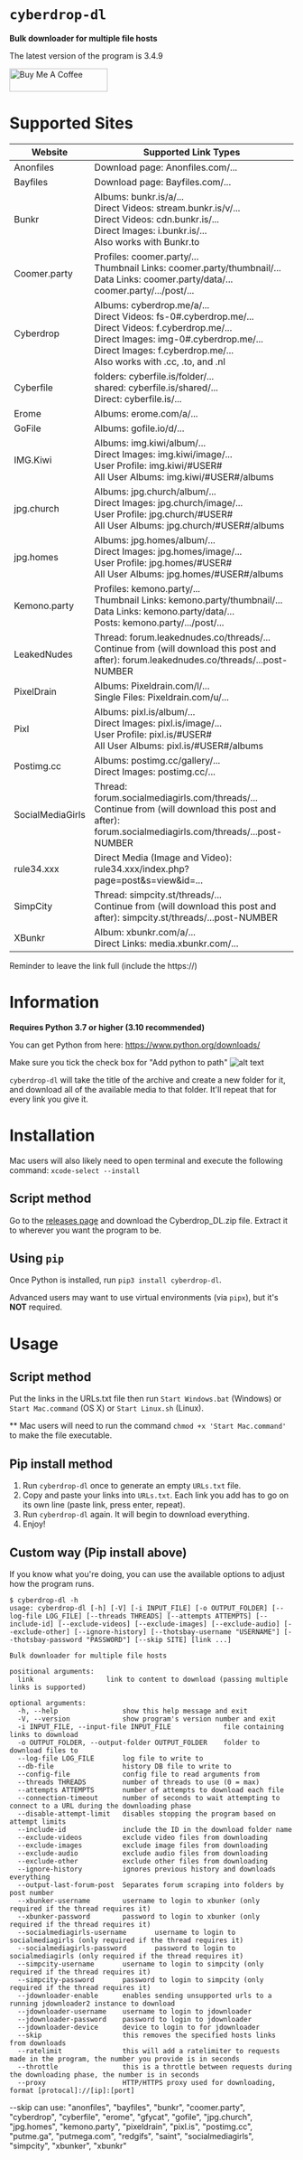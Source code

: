 # `cyberdrop-dl`
**Bulk downloader for multiple file hosts** 

The latest version of the program is 3.4.9

<a href="https://www.buymeacoffee.com/juleswinnft" target="_blank"><img src="https://cdn.buymeacoffee.com/buttons/default-orange.png" alt="Buy Me A Coffee" height="41" width="174"></a>


# Supported Sites

| Website          | Supported Link Types                                                                                                                                                                                                                   |
|------------------|----------------------------------------------------------------------------------------------------------------------------------------------------------------------------------------------------------------------------------------|
| Anonfiles        | Download page: Anonfiles.com/...                                                                                                                                                                                                       |
| Bayfiles         | Download page: Bayfiles.com/...                                                                                                                                                                                                        |
| Bunkr            | Albums: bunkr.is/a/... <br> Direct Videos: stream.bunkr.is/v/... <br> Direct Videos: cdn.bunkr.is/... <br> Direct Images: i.bunkr.is/... <br> Also works with Bunkr.to                                                                 |
| Coomer.party     | Profiles: coomer.party/... <br> Thumbnail Links: coomer.party/thumbnail/... <br> Data Links: coomer.party/data/... <br> coomer.party/.../post/...                                                                                      | 
| Cyberdrop        | Albums: cyberdrop.me/a/... <br> Direct Videos: fs-0#.cyberdrop.me/... <br> Direct Videos: f.cyberdrop.me/... <br> Direct Images: img-0#.cyberdrop.me/... <br> Direct Images: f.cyberdrop.me/... <br> Also works with .cc, .to, and .nl |
| Cyberfile        | folders: cyberfile.is/folder/... <br> shared: cyberfile.is/shared/... <br> Direct: cyberfile.is/...                                                                                                                                    | 
| Erome            | Albums: erome.com/a/...                                                                                                                                                                                                                |
| GoFile           | Albums: gofile.io/d/...                                                                                                                                                                                                                |
| IMG.Kiwi         | Albums: img.kiwi/album/... <br> Direct Images: img.kiwi/image/... <br> User Profile: img.kiwi/#USER# <br> All User Albums: img.kiwi/#USER#/albums                                                                                      |
| jpg.church       | Albums: jpg.church/album/... <br> Direct Images: jpg.church/image/... <br> User Profile: jpg.church/#USER# <br> All User Albums: jpg.church/#USER#/albums                                                                              |
| jpg.homes        | Albums: jpg.homes/album/... <br> Direct Images: jpg.homes/image/... <br> User Profile: jpg.homes/#USER# <br> All User Albums: jpg.homes/#USER#/albums                                                                                  |
| Kemono.party     | Profiles: kemono.party/... <br> Thumbnail Links: kemono.party/thumbnail/... <br> Data Links: kemono.party/data/... <br> Posts: kemono.party/.../post/...                                                                               |
| LeakedNudes      | Thread: forum.leakednudes.co/threads/...  <br> Continue from (will download this post and after): forum.leakednudes.co/threads/...post-NUMBER                                                                                          |
| PixelDrain       | Albums: Pixeldrain.com/l/... <br> Single Files: Pixeldrain.com/u/...                                                                                                                                                                   |
| Pixl             | Albums: pixl.is/album/... <br> Direct Images: pixl.is/image/...  <br> User Profile: pixl.is/#USER# <br> All User Albums: pixl.is/#USER#/albums                                                                                         |
| Postimg.cc       | Albums: postimg.cc/gallery/... <br> Direct Images: postimg.cc/...                                                                                                                                                                      |
| SocialMediaGirls | Thread: forum.socialmediagirls.com/threads/...  <br> Continue from (will download this post and after): forum.socialmediagirls.com/threads/...post-NUMBER                                                                              |
| rule34.xxx       | Direct Media (Image and Video): rule34.xxx/index.php?page=post&s=view&id=...                                                                                                                                                           |
| SimpCity         | Thread: simpcity.st/threads/...  <br> Continue from (will download this post and after): simpcity.st/threads/...post-NUMBER                                                                                                            | 
| XBunkr           | Album: xbunkr.com/a/... <br> Direct Links: media.xbunkr.com/...                                                                                                                                                                        |

Reminder to leave the link full (include the https://)

# Information

**Requires Python 3.7 or higher (3.10 recommended)**

You can get Python from here: https://www.python.org/downloads/

Make sure you tick the check box for "Add python to path"
![alt text](https://simp2.jpg.church/PATHe426c23371048def.png)

`cyberdrop-dl` will take the title of the archive and create a new folder for it, and download all of the available media to that folder.
It'll repeat that for every link you give it.

# Installation

Mac users will also likely need to open terminal and execute the following command: `xcode-select --install`

## Script method
Go to the [releases page](https://github.com/Jules-WinnfieldX/CyberDropDownloader/releases) and download the Cyberdrop_DL.zip file. Extract it to wherever you want the program to be.
## Using `pip`
Once Python is installed, run `pip3 install cyberdrop-dl`.

Advanced users may want to use virtual environments (via `pipx`), but it's **NOT** required.

# Usage

## Script method
Put the links in the URLs.txt file then run `Start Windows.bat` (Windows) or `Start Mac.command` (OS X) or `Start Linux.sh` (Linux).

** Mac users will need to run the command `chmod +x 'Start Mac.command'` to make the file executable.

## Pip install method
1. Run `cyberdrop-dl` once to generate an empty `URLs.txt` file.
2. Copy and paste your links into `URLs.txt`.
Each link you add has to go on its own line (paste link, press enter, repeat).
3. Run `cyberdrop-dl` again.
It will begin to download everything.
4. Enjoy!

## Custom way (Pip install above)
If you know what you're doing, you can use the available options to adjust how the program runs.
```
$ cyberdrop-dl -h
usage: cyberdrop-dl [-h] [-V] [-i INPUT_FILE] [-o OUTPUT_FOLDER] [--log-file LOG_FILE] [--threads THREADS] [--attempts ATTEMPTS] [--include-id] [--exclude-videos] [--exclude-images] [--exclude-audio] [--exclude-other] [--ignore-history] [--thotsbay-username "USERNAME"] [--thotsbay-password "PASSWORD"] [--skip SITE] [link ...]

Bulk downloader for multiple file hosts

positional arguments:
  link                  link to content to download (passing multiple links is supported)

optional arguments:
  -h, --help                show this help message and exit
  -V, --version             show program's version number and exit
  -i INPUT_FILE, --input-file INPUT_FILE             file containing links to download
  -o OUTPUT_FOLDER, --output-folder OUTPUT_FOLDER    folder to download files to
  --log-file LOG_FILE       log file to write to
  --db-file                 history DB file to write to
  --config-file             config file to read arguments from
  --threads THREADS         number of threads to use (0 = max)
  --attempts ATTEMPTS       number of attempts to download each file
  --connection-timeout      number of seconds to wait attempting to connect to a URL during the downloading phase
  --disable-attempt-limit   disables stopping the program based on attempt limits
  --include-id              include the ID in the download folder name
  --exclude-videos          exclude video files from downloading
  --exclude-images          exclude image files from downloading
  --exclude-audio           exclude audio files from downloading
  --exclude-other           exclude other files from downloading
  --ignore-history          ignores previous history and downloads everything
  --output-last-forum-post  Separates forum scraping into folders by post number
  --xbunker-username        username to login to xbunker (only required if the thread requires it)
  --xbunker-password        password to login to xbunker (only required if the thread requires it)
  --socialmediagirls-username       username to login to socialmediagirls (only required if the thread requires it)
  --socialmediagirls-password       password to login to socialmediagirls (only required if the thread requires it)
  --simpcity-username       username to login to simpcity (only required if the thread requires it)
  --simpcity-password       password to login to simpcity (only required if the thread requires it)
  --jdownloader-enable      enables sending unsupported urls to a running jdownloader2 instance to download
  --jdownloader-username    username to login to jdownloader
  --jdownloader-password    password to login to jdownloader
  --jdownloader-device      device to login to for jdownloader
  --skip                    this removes the specified hosts links from downloads
  --ratelimit               this will add a ratelimiter to requests made in the program, the number you provide is in seconds
  --throttle                this is a throttle between requests during the downloading phase, the number is in seconds
  --proxy                   HTTP/HTTPS proxy used for downloading, format [protocal]://[ip]:[port]
```
--skip can use: "anonfiles", "bayfiles", "bunkr", "coomer.party", "cyberdrop", "cyberfile", "erome", "gfycat", "gofile",
        "jpg.church", "jpg.homes", "kemono.party", "pixeldrain", "pixl.is", "postimg.cc", "putme.ga",
        "putmega.com", "redgifs", "saint", "socialmediagirls", "simpcity", "xbunker", "xbunkr"

